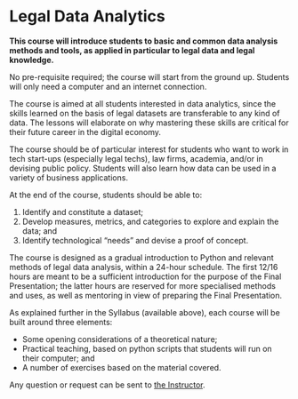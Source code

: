 <h1>Legal Data Analytics</h1>

<b>This course will introduce students to basic and common data analysis methods and tools, as applied in particular to legal data and legal knowledge.</b>

No pre-requisite required; the course will start from the ground up. Students will only need a computer and an internet connection.

The course is aimed at all students interested in data analytics, since the skills learned on the basis of legal datasets are transferable to any kind of data. The lessons will elaborate on why mastering these skills are critical for their future career in the digital economy. 

The course should be of particular interest for students who want to work in tech start-ups (especially legal techs),
law firms, academia, and/or in devising public policy. Students will also learn how data can be used in a variety of 
business applications.

At the end of the course, students should be able to:

1.	Identify and constitute a dataset;
2.	Develop measures, metrics, and categories to explore and explain the data; and
3.	Identify technological “needs” and devise a proof of concept.

The course is designed as a gradual introduction to Python and relevant methods of legal data analysis, within a 
24-hour schedule. The first 12/16 hours are meant to be a sufficient introduction for the purpose of the Final 
Presentation; the latter hours are reserved for more specialised methods and uses, as well as mentoring in view of 
preparing the Final Presentation.

As explained further in the Syllabus (available above), each course will be built around three elements:

<ul>
<li>Some opening considerations of a theoretical nature;</li>
<li>Practical teaching, based on python scripts that students will run on their computer; and</li>
<li>A number of exercises based on the material covered.</li>
</ul>

Any question or request can be sent to <a href="mailto:damien.charlotin@gmail.com">the Instructor</a>.
